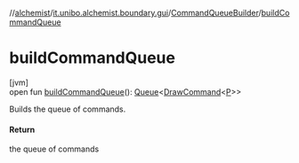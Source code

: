 //[alchemist](../../../index.md)/[it.unibo.alchemist.boundary.gui](../index.md)/[CommandQueueBuilder](index.md)/[buildCommandQueue](build-command-queue.md)

# buildCommandQueue

[jvm]\
open fun [buildCommandQueue](build-command-queue.md)(): [Queue](https://docs.oracle.com/javase/8/docs/api/java/util/Queue.html)<[DrawCommand](../../it.unibo.alchemist.boundary.interfaces/-draw-command/index.md)<[P](../../it.unibo.alchemist.boundary.interfaces/-draw-command/index.md)>>

Builds the queue of commands.

#### Return

the queue of commands
